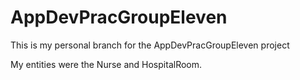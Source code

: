 # AppDevPracGroupEleven

This is my personal branch for the AppDevPracGroupEleven project

My entities were the Nurse and HospitalRoom. 
